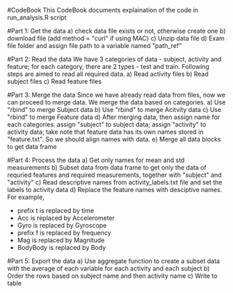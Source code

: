 #CodeBook
This CodeBook documents explaination of the code in run_analysis.R script

#Part 1: Get the data
a) check data file exists or not, otherwise create one
b) download file (add method = "curl" if using MAC)
c) Unzip data file
d) Exam file folder and assign file path to a variable named "path_ref"

#Part 2: Read the data
We have 3 categories of data - subject, activity and feature; for each category, there are 2 types - test and train. Following steps are aimed to read all required data.
a) Read activity files
b) Read subject files
c) Read feature files

#Part 3: Merge the data
Since we have already read data from files, now we can proceed to merge data. We merge the data based on categories.
a) Use "rbind" to merge Subject data
b) Use "rbind" to merge Acitvity data
c) Use "rbind" to merge Feature data
d) After merging data, then assign name for each categories. assign "subject" to subject data; assign "activity" to activity data; take note that feature data has its own names stored in "feature.txt". So we should align names with data.
e) Merge all data blocks to get data frame

#Part 4: Process the data
a) Get only names for mean and std measurements
b) Subset data from data frame to get only the data of requried features and required measurements, together with "subject" and "activity"
c) Read descriptive names from activity_labels.txt file and set the labels to activity data
d) Replace the feature names with desciptive names. For example,
- prefix t is replaced by time
- Acc is replaced by Accelerometer
- Gyro is replaced by Gyroscope
- prefix f is replaced by frequency
- Mag is replaced by Magnitude
- BodyBody is replaced by Body

#Part 5: Export the data
a) Use aggregate function to create a subset data with the average of each variable for each activity and each subject
b) Order the rows based on subject name and then activity name
c) Write to table



